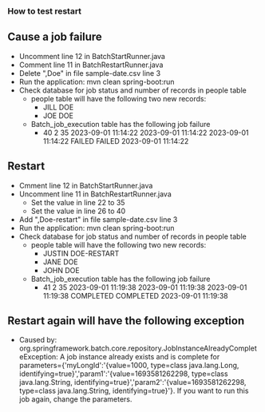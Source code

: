 ### How to test restart

## Cause a job failure
* Uncomment line 12 in BatchStartRunner.java 
* Comment line 11 in BatchRestartRunner.java
* Delete ",Doe" in file sample-date.csv line 3 
* Run the application: mvn clean spring-boot:run
* Check database for job status and number of records in people table
  * people table will have the following two new records:
    * JILL	DOE
    * JOE	DOE
  * Batch_job_execution table has the following job failure
    * 40	2	35	2023-09-01 11:14:22	2023-09-01 11:14:22	2023-09-01 11:14:22	FAILED	FAILED		2023-09-01 11:14:22
## Restart
* Cmment line 12 in BatchStartRunner.java 
* Uncomment line 11 in BatchRestartRunner.java
  * Set the value in line 22 to 35
  * Set the value in line 26 to 40
* Add ",Doe-restart" in file sample-date.csv line 3 
* Run the application: mvn clean spring-boot:run
* Check database for job status and number of records in people table
  * people table will have the following two new records:
    * JUSTIN	DOE-RESTART
    * JANE	DOE
    * JOHN	DOE
  * Batch_job_execution table has the following job failure
    * 41	2	35	2023-09-01 11:19:38	2023-09-01 11:19:38	2023-09-01 11:19:38	COMPLETED	COMPLETED		2023-09-01 11:19:38
## Restart again will have the following exception
  * Caused by: org.springframework.batch.core.repository.JobInstanceAlreadyCompleteException: A job instance already exists and is complete for parameters={'myLongId':'{value=1000, type=class java.lang.Long, identifying=true}','param1':'{value=1693581262298, type=class java.lang.String, identifying=true}','param2':'{value=1693581262298, type=class java.lang.String, identifying=true}'}.  If you want to run this job again, change the parameters.
